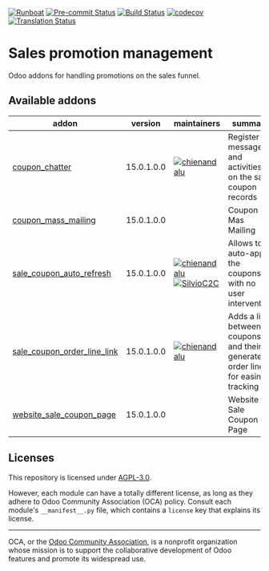 
[![Runboat](https://img.shields.io/badge/runboat-Try%20me-875A7B.png)](https://runboat.odoo-community.org/builds?repo=OCA/sale-promotion&target_branch=15.0)
[![Pre-commit Status](https://github.com/OCA/sale-promotion/actions/workflows/pre-commit.yml/badge.svg?branch=15.0)](https://github.com/OCA/sale-promotion/actions/workflows/pre-commit.yml?query=branch%3A15.0)
[![Build Status](https://github.com/OCA/sale-promotion/actions/workflows/test.yml/badge.svg?branch=15.0)](https://github.com/OCA/sale-promotion/actions/workflows/test.yml?query=branch%3A15.0)
[![codecov](https://codecov.io/gh/OCA/sale-promotion/branch/15.0/graph/badge.svg)](https://codecov.io/gh/OCA/sale-promotion)
[![Translation Status](https://translation.odoo-community.org/widgets/sale-promotion-15-0/-/svg-badge.svg)](https://translation.odoo-community.org/engage/sale-promotion-15-0/?utm_source=widget)

<!-- /!\ do not modify above this line -->

# Sales promotion management

Odoo addons for handling promotions on the sales funnel.

<!-- /!\ do not modify below this line -->

<!-- prettier-ignore-start -->

[//]: # (addons)

Available addons
----------------
addon | version | maintainers | summary
--- | --- | --- | ---
[coupon_chatter](coupon_chatter/) | 15.0.1.0.0 | [![chienandalu](https://github.com/chienandalu.png?size=30px)](https://github.com/chienandalu) | Register messages and activities on the sale coupon records
[coupon_mass_mailing](coupon_mass_mailing/) | 15.0.1.0.0 |  | Coupon Mas Mailing
[sale_coupon_auto_refresh](sale_coupon_auto_refresh/) | 15.0.1.0.0 | [![chienandalu](https://github.com/chienandalu.png?size=30px)](https://github.com/chienandalu) [![SilvioC2C](https://github.com/SilvioC2C.png?size=30px)](https://github.com/SilvioC2C) | Allows to auto-apply the coupons with no user intervention
[sale_coupon_order_line_link](sale_coupon_order_line_link/) | 15.0.1.0.0 | [![chienandalu](https://github.com/chienandalu.png?size=30px)](https://github.com/chienandalu) | Adds a link between coupons and their generated order lines for easing tracking
[website_sale_coupon_page](website_sale_coupon_page/) | 15.0.1.0.0 |  | Website Sale Coupon Page

[//]: # (end addons)

<!-- prettier-ignore-end -->

## Licenses

This repository is licensed under [AGPL-3.0](LICENSE).

However, each module can have a totally different license, as long as they adhere to Odoo Community Association (OCA)
policy. Consult each module's `__manifest__.py` file, which contains a `license` key
that explains its license.

----
OCA, or the [Odoo Community Association](http://odoo-community.org/), is a nonprofit
organization whose mission is to support the collaborative development of Odoo features
and promote its widespread use.
